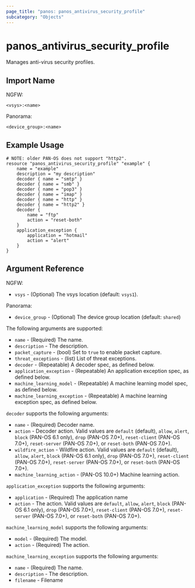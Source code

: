 ```yaml
---
page_title: "panos: panos_antivirus_security_profile"
subcategory: "Objects"
---
```


# panos_antivirus_security_profile

Manages anti-virus security profiles.

## Import Name

NGFW:

```
<vsys>:<name>
```

Panorama:

```
<device_group>:<name>
```


## Example Usage

```hcl
# NOTE: older PAN-OS does not support "http2".
resource "panos_antivirus_security_profile" "example" {
    name = "example"
    description = "my description"
    decoder { name = "smtp" }
    decoder { name = "smb" }
    decoder { name = "pop3" }
    decoder { name = "imap" }
    decoder { name = "http" }
    decoder { name = "http2" }
    decoder {
        name = "ftp"
        action = "reset-both"
    }
    application_exception {
        application = "hotmail"
        action = "alert"
    }
}
```

## Argument Reference

NGFW:

* `vsys` - (Optional) The vsys location (default: `vsys1`).

Panorama:

* `device_group` - (Optional) The device group location (default: `shared`)

The following arguments are supported:

* `name` - (Required) The name.
* `description` - The description.
* `packet_capture` - (bool) Set to `true` to enable packet capture.
* `threat_exceptions` - (list) List of threat exceptions.
* `decoder` - (Repeatable) A decoder spec, as defined below.
* `application_exception` - (Repeatable) An application exception spec, as
  defined below.
* `machine_learning_model` - (Repeatable) A machine learning model spec, as
  defined below.
* `machine_learning_exception` - (Repeatable) A machine learning exception spec, as
  defined below.

`decoder` supports the following arguments:

* `name` - (Required) Decoder name.
* `action` - Decoder action.  Valid values are `default` (default), `allow`,
  `alert`, `block` (PAN-OS 6.1 only), `drop` (PAN-OS 7.0+), `reset-client` (PAN-OS
  7.0+), `reset-server` (PAN-OS 7.0+), or `reset-both` (PAN-OS 7.0+).
* `wildfire_action` - Wildfire action.  Valid values are `default` (default), `allow`,
  `alert`, `block` (PAN-OS 6.1 only), `drop` (PAN-OS 7.0+), `reset-client` (PAN-OS
  7.0+), `reset-server` (PAN-OS 7.0+), or `reset-both` (PAN-OS 7.0+).
* `machine_learning_action` - (PAN-OS 10.0+) Machine learning action.

`application_exception` supports the following arguments:

* `application` - (Required) The application name
* `action` - The action.  Valid values are `default`, `allow`,
  `alert`, `block` (PAN-OS 6.1 only), `drop` (PAN-OS 7.0+), `reset-client` (PAN-OS
  7.0+), `reset-server` (PAN-OS 7.0+), or `reset-both` (PAN-OS 7.0+).

`machine_learning_model` supports the following arguments:

* `model` - (Required) The model.
* `action` - (Required) The action.

`machine_learning_exception` supports the following arguments:

* `name` - (Required) The name.
* `description` - The description.
* `filename` - Filename
